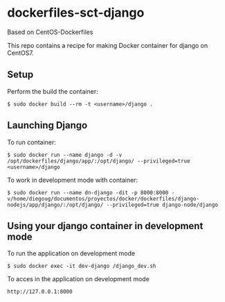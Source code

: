 dockerfiles-sct-django
======================

Based on CentOS-Dockerfiles

This repo contains a recipe for making Docker container for django on CentOS7.

Setup
-----

Perform the build the container:

    $ sudo docker build --rm -t <username>/django .

Launching Django
----------------

To run container:

    $ sudo docker run --name django -d -v /opt/dockerfiles/django/app/:/opt/django/ --privileged=true <username>/django
    
To work in development mode with container:

    $ sudo docker run --name dn-django -dit -p 8000:8000 -v/home/diegoug/documentos/proyectos/docker/dockerfiles/django-nodejs/app/django/:/opt/django/ --privileged=true django-node/django

Using your django container in development mode
-----------------------------------------------

To run the application on development mode 

    $ sudo docker exec -it dev-django /django_dev.sh

To acces in the application on development mode
    
    http://127.0.0.1:8000
